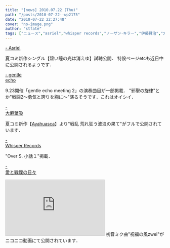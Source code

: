 ```yaml
---
title: "[news] 2010.07.22 (Thu)"
path: "/posts/2010-07-22--wp2175"
date: "2010-07-22 22:27:48"
cover: "no-image.png"
author: "stfate"
tags: ["ニュース","asriel","whisper records","ノーザン･キラー","伊藤賢治","大麻葉吸"]
---
```


<style type="text/css">
<!--
p {white-space: pre-wrap};
-->
</style>

<a  href="http://asriel.jp/" target="_blank">- Asriel</a>
<div >夏コミ新作シングル【碧い瞳の光は消えゆ】試聴公開．
特設ページetcも近日中に公開されるようです．</div>

<a  href="http://www.gentleecho.net/gem2/" target="_blank">- gentle echo</a>
<div >9.23開催「gentle echo meeting 2」の演奏曲目が一部掲載．
"邪聖の旋律"とか"戦闘2～勇気と誇りを胸に～"演るそうです．これはオイシイ．</div>

<a  href="http://www.human-bbq.com/" target="_blank">- 大麻葉吸</a>
<div >夏コミ新作【<a href="http://www.human-bbq.com/ayahuasca.html">Ayahuasca</a>】より"戦乱 荒れ狂う波浪の果て"がフルで公開されています．</div>

<a  href="http://www11.plala.or.jp/whispers/" target="_blank">- Whisper Records</a>
<div >"Over S. 小話１"掲載．</div>

<a  href="http://cobhc.blog40.fc2.com/" target="_blank">- 愛と戦慄の日々</a>
<div ><iframe width="312" height="176" src="http://ext.nicovideo.jp/thumb/sm11467957" scrolling="no" style="border:solid 1px #CCC;" frameborder="0"><a href="http://www.nicovideo.jp/watch/sm11467957">【ニコニコ動画】【初音ミク】祝福の風zwei【オリジナル】</a></iframe>
初音ミク曲"祝福の風zwei"がニコニコ動画にて公開されています．</div>